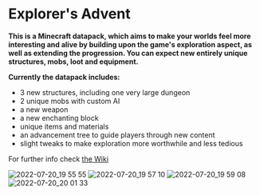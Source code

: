 # Explorer's Advent

**This is a Minecraft datapack, which aims to make your worlds feel more interesting and alive by building upon the game's exploration aspect, as well as extending the progression. You can expect new entirely unique structures, mobs, loot and equipment.**

**Currently the datapack includes:**
- 3 new structures, including one very large dungeon
- 2 unique mobs with custom AI
- a new weapon
- a new enchanting block
- unique items and materials
- an advancement tree to guide players through new content
- slight tweaks to make exploration more worthwhile and less tedious

For further info check [the Wiki](https://github.com/Jachr0/epa_public/wiki)

![2022-07-20_19 55 55](https://user-images.githubusercontent.com/24611251/180051448-33cf87f4-59ae-4d00-bfcb-43f4b1c3c52c.png)
![2022-07-20_19 57 10](https://user-images.githubusercontent.com/24611251/180051417-b6639f86-7195-4916-9094-83843d20e9e4.png)
![2022-07-20_19 59 08](https://user-images.githubusercontent.com/24611251/180051426-717ad188-5f84-4a4b-96f1-db5d0a5a6761.png)
![2022-07-20_20 01 33](https://user-images.githubusercontent.com/24611251/180051440-ec2dd183-4fa9-4615-ae47-0e918ca8b3f7.png)
